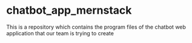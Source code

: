 # chatbot_app_mernstack
This is a repository which contains the program files of the chatbot web application that our team is trying to create
